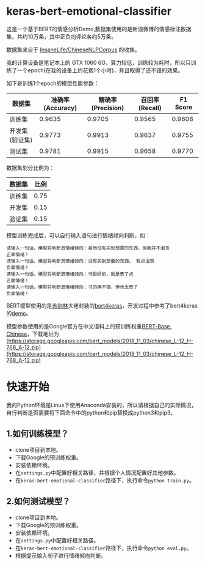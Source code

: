 # keras-bert-emotional-classifier

这是一个基于BERT的情感分析Demo,数据集使用的是新浪微博的情感标注数据集，共约10万条，其中正负向评论各约5万条。

数据集来自于 [InsaneLife/ChineseNLPCorpus](https://github.com/InsaneLife/ChineseNLPCorpus#%E6%83%85%E6%84%9F%E8%A7%82%E7%82%B9%E8%AF%84%E8%AE%BA-%E5%80%BE%E5%90%91%E6%80%A7%E5%88%86%E6%9E%90) 的收集。

我的计算设备是笔记本上的 GTX 1060 6G，算力较低，训练较为耗时，所以只训练了一个epoch(在我的设备上约花费1个小时)，并且取得了还不错的效果。

如下是训练1个epoch的模型性能参数：


数据集|准确率(Accuracy)|精确率(Precision)|召回率(Recall)|F1 Score
--|--|--|--|--
训练集|0.9635|0.9705|0.9565|0.9608
开发集(验证集)|0.9773|0.9913|0.9637|0.9755
测试集|0.9781|0.9915|0.9658|0.9770


数据集划分比例为：

数据集|比例
--|--
训练集|0.75
开发集|0.15
验证集|0.15

模型训练完成后，可以自行输入语句进行情绪倾向判断，如：

```
请输入一句话，模型将判断其情绪倾向：虽然没有买到想要的东西，但我并不沮丧           
正面情绪！
请输入一句话，模型将判断其情绪倾向：没有买到想要的东西， 有点沮丧   
负面情绪！
请输入一句话，模型将判断其情绪倾向：书挺好的，就是贵了点
正面情绪！
请输入一句话，模型将判断其情绪倾向：书的确不错，但也太贵了
负面情绪！
```

BERT模型使用的是[苏剑林](https://github.com/bojone)大佬封装的[bert4keras](https://github.com/bojone/bert4keras)，开发过程中参考了bert4keras的[demo](https://github.com/bojone/bert4keras/tree/master/examples)。

模型参数使用的是Google官方在中文语料上的预训练权重[BERT-Base, Chinese](https://github.com/google-research/bert#pre-trained-models)，下载地址为[https://storage.googleapis.com/bert_models/2018_11_03/chinese_L-12_H-768_A-12.zip](https://storage.googleapis.com/bert_models/2018_11_03/chinese_L-12_H-768_A-12.zip)


# 快速开始

我的Python环境是Linux下使用Anaconda安装的，所以请根据自己的实际情况，自行判断是否需要将下面命令中的python和pip替换成python3和pip3。

## 1.如何训练模型？

- clone项目到本地。
- 下载Google的预训练权重。
- 安装依赖环境。
- 在`settings.py`中配置好相关路径，并根据个人情况配置好其他参数。
- 在`keras-bert-emotional-classifier`路径下，执行命令`python train.py`。

## 2.如何测试模型？

- clone项目到本地。
- 下载Google的预训练权重。
- 安装依赖环境。
- 在`settings.py`中配置好相关路径。
- 在`keras-bert-emotional-classifier`路径下，执行命令`python eval.py`。
- 根据提示输入句子进行情绪倾向判断。
